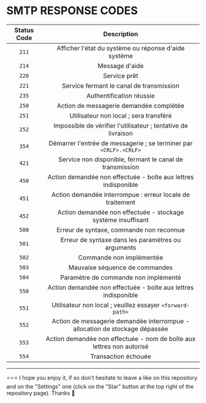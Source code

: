 # SMTP RESPONSE CODES
| Status Code | Description |
| :---: | :---: |
| `211` | Afficher l'état du système ou réponse d'aide système |
| `214` | Message d'aide |
| `220` | Service prêt |
| `221` | Service fermant le canal de transmission |
| `235` | Authentification réussie |
| `250` | Action de messagerie demandée complétée |
| `251` | Utilisateur non local ; sera transféré |
| `252` | Impossible de vérifier l'utilisateur ; tentative de livraison |
| `354` | Démarrer l'entrée de messagerie ; se terminer par `<CRLF>.<CRLF>` |
| `421` | Service non disponible, fermant le canal de transmission |
| `450` | Action demandée non effectuée - boîte aux lettres indisponible |
| `451` | Action demandée interrompue : erreur locale de traitement |
| `452` | Action demandée non effectuée - stockage système insuffisant |
| `500` | Erreur de syntaxe, commande non reconnue |
| `501` | Erreur de syntaxe dans les paramètres ou arguments |
| `502` | Commande non implémentée |
| `503` | Mauvaise séquence de commandes |
| `504` | Paramètre de commande non implémenté |
| `550` | Action demandée non effectuée - boîte aux lettres indisponible |
| `551` | Utilisateur non local ; veuillez essayer `<forward-path>` |
| `552` | Action de messagerie demandée interrompue - allocation de stockage dépassée |
| `553` | Action demandée non effectuée - nom de boîte aux lettres non autorisé |
| `554` | Transaction échouée |

***

⭐⭐⭐ I hope you enjoy it, if so don't hesitate to leave a like on this repository and on the "Settings" one (click on the "Star" button at the top right of the repository page). Thanks 🤗
